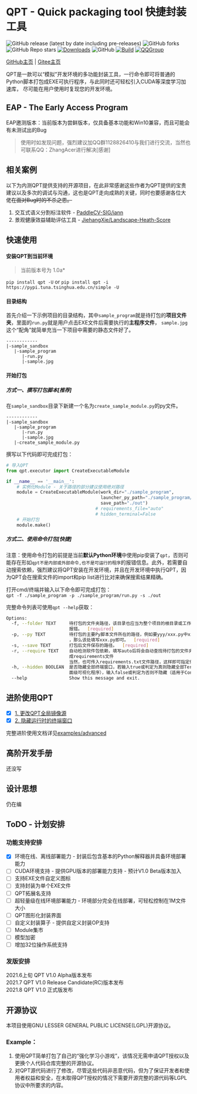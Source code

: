 # QPT - Quick packaging tool 快捷封装工具
![GitHub release (latest by date including pre-releases)](https://img.shields.io/github/v/release/GT-ZhangAcer/QPT?include_prereleases)
![GitHub forks](https://img.shields.io/github/forks/GT-ZhangAcer/QPT)
![GitHub Repo stars](https://img.shields.io/github/stars/GT-ZhangAcer/QPT)
[![Downloads](https://static.pepy.tech/personalized-badge/qpt?period=total&units=international_system&left_color=grey&right_color=orange&left_text=Pypi%20User)](https://pepy.tech/project/qpt)
![GitHub](https://img.shields.io/github/license/GT-ZhangAcer/QPT)
[![Build](https://github.com/GT-ZhangAcer/QPT/actions/workflows/python-publish.yml/badge.svg)](https://github.com/GT-ZhangAcer/QPT/actions/workflows/python-publish.yml)
[![QQGroup](https://img.shields.io/badge/QQ_Group-1128826410-52B6EF?style=social&logo=tencent-qq&logoColor=000&logoWidth=20)](https://jq.qq.com/?_wv=1027&k=49HB5ymm)

[GitHub主页](https://github.com/GT-ZhangAcer/QPT) | [Gitee主页](https://gitee.com/GT-zhangacer/QPT)

QPT是一款可以“模拟”开发环境的多功能封装工具，一行命令即可将普通的Python脚本打包成EXE可执行程序，与此同时还可轻松引入CUDA等深度学习加速库，
尽可能在用户使用时复现您的开发环境。  

## EAP - The Early Access Program
EAP邀测版本：当前版本为尝鲜版本，仅具备基本功能和Win10兼容，而且可能会有未测试出的Bug  
> 使用时如发现问题，强烈建议加QQ群1128826410与我们进行交流，当然也可联系QQ：ZhangAcer进行解决[感谢] 

## 相关案例
以下为内测QPT提供支持的开源项目，在此非常感谢这些作者为QPT提供的宝贵建议以及多次的调试与沟通，这也是QPT走向成熟的关键，同时也要感谢各位大佬~~在面对Bug时的不杀之恩。~~  
1. 交互式语义分割标注软件 - [PaddleCV-SIG/iann](https://github.com/PaddleCV-SIG/iann)
2. 景观健康效益辅助评估工具 - [JiehangXie/Landscape-Heath-Score](https://github.com/JiehangXie/Landscape-Heath-Score)

## 快速使用
#### 安装QPT到当前环境
> 当前版本号为 1.0a*

`pip install qpt -U` or `pip install qpt -i https://pypi.tuna.tsinghua.edu.cn/simple -U`

#### 目录结构
首先介绍一下示例项目的目录结构，其中`sample_program`就是待打包的**项目文件夹**，里面的`run.py`就是用户点击EXE文件后需要执行的**主程序文件**，
`sample.jpg`这个“配角”就简单充当一下项目中需要的静态文件好了。  

```
------------
|-sample_sandbox
   |-sample_program
      |-run.py
      |-sample.jpg
```

#### 开始打包

##### 方式一、撰写打包脚本[推荐]
在`sample_sandbox`目录下新建一个名为`create_sample_module.py`的py文件。
```
------------
|-sample_sandbox
   |-sample_program
      |-run.py
      |-sample.jpg
   |-create_sample_module.py
```
撰写以下代码即可完成打包：  
```python
# 导入QPT
from qpt.executor import CreateExecutableModule

if __name__ == '__main__':
    # 实例化Module - 关于路径的部分建议使用绝对路径
    module = CreateExecutableModule(work_dir="./sample_program",                # [项目文件夹]待打包的目录，并且该目录下需要有↓下方提到的py文件
                                    launcher_py_path="./sample_program/run.py", # [主程序文件]用户启动EXE文件后，QPT要执行的py文件
                                    save_path="./out")                          # [输出目录]打包后相关文件的输出目录
                                  # requirements_file="auto"                    # [依赖]此处可填入依赖文件路径，也可设置为auto自动搜索依赖
                                  # hidden_terminal=False                       # [终端窗口]设置为True后，运行时将不会展示黑色终端窗口    
    # 开始打包
    module.make()
```
##### 方式二、使用命令打包[快捷]
注意：使用命令打包的前提是当前**默认Python环境**中使用pip安装了`qpt`，否则可能存在形如`qpt不是内部或外部命令,也不是可运行的程序`的报错信息。此外，若需要自动搜索依赖，强烈建议将QPT安装在开发环境，并且在开发环境中执行QPT，因为QPT会在搜索文件的import和pip list进行比对来确保搜索结果精确。  

打开cmd/终端并输入以下命令即可完成打包：  
`qpt -f ./sample_program -p ./sample_program/run.py -s ./out`  

完整命令列表可使用`qpt --help`获取：
```bash
Options:
  -f, --folder TEXT     待打包的文件夹路径，该目录也应当为整个项目的根目录或工作目录，否则可能会导致出现找不到模块等Python基础
                        报错。  [required]
  -p, --py TEXT         待打包的主要Py脚本文件所在的路径，例如要yyy/xxx.py中xxx.py是需要打包的主要Python文件
                        ，那么该处填写xxx.py即可。  [required]
  -s, --save TEXT       打包后文件保存的路径。  [required]
  -r, --require TEXT    自动检测软件包依赖，填写auto后将会自动查找待打包的文件夹路径中所有py文件的import使用情况，最终生
                        成requirements文件
                        当然，也可传入requirements.txt文件路径，这样即可指定依赖列表进行安装。
  -h, --hidden BOOLEAN  是否隐藏全部终端窗口，若输入true或判定为真则隐藏全部Terminal窗口（适用于使用了PyQT、TK等桌
                        面级可视化程序），输入false或判定为否则不隐藏（适用于Console & 终端程序）。
  --help                Show this message and exit.
```

## 进阶使用QPT
- [x] [1. 更改QPT全局镜像源](examples/advanced/更换镜像源.md)
- [x] [2. 隐藏运行时的终端窗口](examples/advanced/隐藏控制台窗口.md)

完整进阶使用文档详见[examples/advanced](examples/advanced)
## 高阶开发手册
还没写
## 设计思想  
仍在编

## ToDO - 计划安排

### 功能支持安排
- [x] 环境在线、离线部署能力 - 封装后包含基本的Python解释器并具备环境部署能力
- [ ] CUDA环境支持 - 提供GPU版本的部署能力支持 - 预计V1.0 Beta版本加入
- [ ] 支持EXE文件自定义图标
- [ ] 支持封装为单个EXE文件
- [ ] QPT拓展名支持
- [ ] 超轻量级在线环境部署能力 - 环境部分完全在线部署，可轻松控制在1M文件大小
- [ ] QPT图形化封装界面
- [ ] 自定义封装算子 - 提供自定义封装OP支持
- [ ] Module集市
- [ ] 模型加密
- [ ] 增加32位操作系统支持

### 发版安排
2021.6上旬    QPT V1.0 Alpha版本发布  
2021.7       QPT V1.0 Release Candidate(RC)版本发布  
2021.8       QPT V1.0 正式版发布  

## 开源协议
本项目使用GNU LESSER GENERAL PUBLIC LICENSE(LGPL)开源协议。  
### Example：
1. 使用QPT简单打包了自己的“强化学习小游戏”，该情况无需申请QPT授权以及更换个人代码仓库完整的开源协议。   
2. 对QPT源代码进行了修改，尽管这些代码非恶意代码，但为了保证开发者和使用者权益和安全，在未取得QPT授权的情况下需要开源完整的源代码等LGPL协议中所要求的内容。
